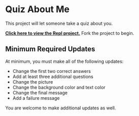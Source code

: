 # Quiz About Me
This project will let someone take a quiz about you.

[**Click here to view the Repl project.**](https://replit.com/@HylandOutreach/QuizAboutMe) Fork the project to begin.

## Minimum Required Updates
At minimum, you must make all of the following updates:

- Change the first two correct answers
- Add at least three additional questions
- Change the picture
- Change the background color and text color
- Change the final message
- Add a failure message

You are welcome to make additional updates as well.
